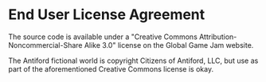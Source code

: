 End User License Agreement
==========================

The source code is available under a "Creative Commons Attribution-Noncommercial-Share Alike 3.0" license on the Global Game Jam website.

The Antiford fictional world is copyright Citizens of Antiford, LLC, but use as part of the aforementioned Creative Commons license is okay.

